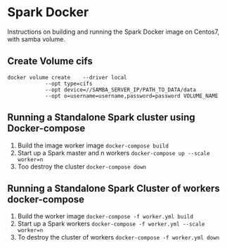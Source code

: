 # Spark Docker
Instructions on building and running the Spark Docker image on Centos7, with samba volume.

## Create Volume cifs

	docker volume create 	--driver local 
				--opt type=cifs 
				--opt device=//SAMBA_SERVER_IP/PATH_TO_DATA/data
				--opt o=username=username,password=password VOLUME_NAME

## Running a Standalone Spark cluster using Docker-compose
1. Build the image worker image ```docker-compose build```
2. Start up a Spark master and n workers ```docker-compose up --scale worker=n```
3. Too destroy the cluster ```docker-compose down```

## Running a Standalone Spark Cluster of workers docker-compose
1. Build the worker image ```docker-compose -f worker.yml build```
2. Start up a Spark workers ```docker-compose -f worker.yml --scale worker=n```
3. To destroy the cluster of workers ```docker-compose -f worker.yml down```
